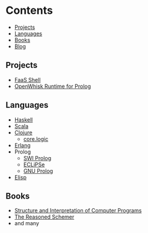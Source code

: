 # Contents

- [Projects](#Projects)
- [Languages](#Languages)
- [Books](#Books)
- [Blog](./blog)

## Projects

- [FaaS Shell](faasshell/)
- [OpenWhisk Runtime for Prolog](openwhisk-runtime-prolog/)

## Languages

- [Haskell](https://www.haskell.org/hoogle/)
- [Scala](http://docs.scala-lang.org/api/all.html)
- [Clojure](https://clojure.org/api/cheatsheet)
  - [core.logic](https://rawgit.com/dedeibel/clojure-core-logic-cheatsheets/master/out/cheatsheet-use-title-attribute-no-cdocs-summary.html)
- [Erlang](http://erlang.org/doc/)
- Prolog
  - [SWI Prolog](http://www.swi-prolog.org/pldoc/doc_for?object=root)
  - [ECLiPSe](http://eclipseclp.org/doc/)
  - [GNU Prolog](http://www.gprolog.org/manual/html_node/index.html)
- [Elisp](https://www.gnu.org/software/emacs/manual/html_node/elisp/index.html)

## Books

- [Structure and Interpretation of Computer Programs](https://mitpress.mit.edu/sicp/full-text/book/book.html)
- [The Reasoned Schemer](https://mitpress.mit.edu/books/reasoned-schemer)
- and many
